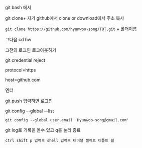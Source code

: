 git bash 에서 

git clone+ 자기 github에서 clone or download에서 주소 복사

`git clone https://github.com/hyunwoo-song/TOT.git` + 폴더이름





그다음 cd hw



그전의 로그인 로그아웃하기

git credential reject

protocol=https

host=github.com

엔터



git push 입력하면 로그인



git config --global --list

`git config --global user.email 'Hyunwoo-song@gmail.com'                       `





git log로 기록을 볼수 있고 q를 눌러 종료



```
ctrl shift p 입력후 shell 입력후 터미널 셀렉트 디폴트 쉘
```

